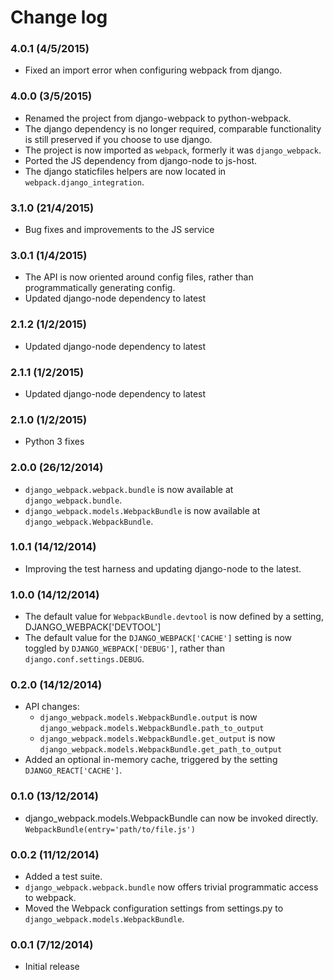 Change log
==========

### 4.0.1 (4/5/2015)

- Fixed an import error when configuring webpack from django.

### 4.0.0 (3/5/2015)

- Renamed the project from django-webpack to python-webpack.
- The django dependency is no longer required, comparable functionality is still preserved if you choose
  to use django.
- The project is now imported as `webpack`, formerly it was `django_webpack`.
- Ported the JS dependency from django-node to js-host.
- The django staticfiles helpers are now located in `webpack.django_integration`.

### 3.1.0 (21/4/2015)

- Bug fixes and improvements to the JS service

### 3.0.1 (1/4/2015)

- The API is now oriented around config files, rather than programmatically generating config. 
- Updated django-node dependency to latest

### 2.1.2 (1/2/2015)

- Updated django-node dependency to latest

### 2.1.1 (1/2/2015)

- Updated django-node dependency to latest

### 2.1.0 (1/2/2015)

- Python 3 fixes

### 2.0.0 (26/12/2014)

- `django_webpack.webpack.bundle` is now available at `django_webpack.bundle`.
- `django_webpack.models.WebpackBundle` is now available at `django_webpack.WebpackBundle`.

### 1.0.1 (14/12/2014)

- Improving the test harness and updating django-node to the latest.

### 1.0.0 (14/12/2014)

- The default value for `WebpackBundle.devtool` is now defined by a setting, DJANGO_WEBPACK['DEVTOOL']
- The default value for the `DJANGO_WEBPACK['CACHE']` setting is now toggled by `DJANGO_WEBPACK['DEBUG']`, rather than `django.conf.settings.DEBUG`.

### 0.2.0 (14/12/2014)

- API changes:
  - `django_webpack.models.WebpackBundle.output` is now `django_webpack.models.WebpackBundle.path_to_output`
  - `django_webpack.models.WebpackBundle.get_output` is now `django_webpack.models.WebpackBundle.get_path_to_output`
- Added an optional in-memory cache, triggered by the setting `DJANGO_REACT['CACHE']`.

### 0.1.0 (13/12/2014)

- django_webpack.models.WebpackBundle can now be invoked directly. `WebpackBundle(entry='path/to/file.js')`

### 0.0.2 (11/12/2014)

- Added a test suite.
- `django_webpack.webpack.bundle` now offers trivial programmatic access to webpack.
- Moved the Webpack configuration settings from settings.py to `django_webpack.models.WebpackBundle`.

### 0.0.1 (7/12/2014)

- Initial release
